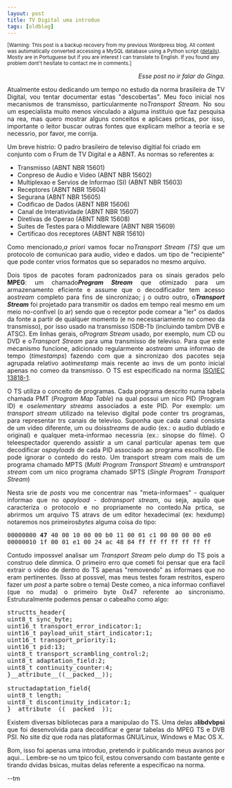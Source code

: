 ```yaml
---
layout: post
title: TV Digital uma introduo
tags: [oldblog]
---
```


<small>[Warning: This post is a backup recovery from my previous Wordpress blog. All content was automatically converted accessing a MySQL database using a Python script (<a href="http://maluta.github.io/blog/convert-wordpress-to-jekyll/">details</a>). Mostly are in Portuguese but if you are interest I can translate to English. If you found any problem dont't hesitate to contact me in comments.]</small>



<p style="text-align: right;"><em>Esse post no ir falar do Ginga.</em></p>
<p style="text-align: justify;">Atualmente estou dedicando um tempo no estudo da norma brasileira de TV Digital, vou tentar documentar estas "descobertas". Meu foco inicial  nos mecanismos de transmisso, particularmente no<em>Transport Stream</em>. No sou um especialista muito menos vinculado a alguma instituio que faz pesquisa na rea, mas quero mostrar alguns conceitos e aplicaes prticas, por isso,  importante o leitor buscar outras fontes que explicam melhor a teoria e se necessrio, por favor, me corrija.</p>
Um breve histrio: O padro brasileiro de televiso digitial foi criado em conjunto com o Frum de TV Digital e a ABNT. As normas so referentes a:
<ul>
	<li>Transmisso (ABNT NBR 15601)</li>
	<li>Conpreso de Audio e Video (ABNT NBR 15602)</li>
	<li>Multiplexao e Servios de Informao (SI) (ABNT NBR 15603)</li>
	<li>Receptores (ABNT NBR 15604)</li>
	<li>Segurana (ABNT NBR 15605)</li>
	<li>Codificao de Dados (ABNT NBR 15606)</li>
	<li>Canal de Interatividade (ABNT NBR 15607)</li>
	<li>Diretivas de Operao (ABNT NBR 15608)</li>
	<li>Suites de Testes para o Middleware (ABNT NBR 15609)</li>
	<li>Certificao dos receptores (ABNT NBR 15610)</li>
</ul>
<p style="text-align: justify;">Como mencionado,<em>a priori </em>vamos focar no<em>Transport Stream (TS)</em> que um protocolo de comunicao para audio, video e dados.  um tipo de "recipiente" que pode conter vrios formatos que so separados no mesmo arquivo.</p>
<p style="text-align: justify;">Dois tipos de pacotes foram padronizados para os sinais gerados pelo <strong>MPEG</strong>: um chamado<em><strong>Program Stream</strong></em><em> </em>que  otimizado para um armazenamento eficiente e assume que o decodificador tem acesso ao<em>stream </em>completo para fins de sincronizao; j o outro outro, o<em><strong>Transport Stream</strong></em> foi projetado para transmitir os dados em tempo real mesmo em um meio no-confivel (o ar) sendo que o receptor pode comear a "ler" os dados da fonte a partir de qualquer momento (e no necessariamente no comeo da transmisso), por isso  usado na transmisso ISDB-Tb (incluindo tambm DVB e ATSC). Em linhas gerais, o<em>Program Stream </em> usado, por exemplo, num CD ou DVD e o<em>Transport Stream</em> para uma transmisso de televiso. Para que este mecanismo funcione,  adicionado regularmente ao<em>stream</em> uma informao de tempo (<em>timestamps</em>) fazendo com que a sincronizao dos pacotes seja agrupada relativo ao<em>timestamp</em> mais recente ao invs de um ponto inicial apenas no comeo da transmisso. O TS est especificado na norma <a href="http://neuron2.net/library/mpeg2/iso13818-1.pdf">ISO/IEC 13818-1</a>.</p>
<p style="text-align: justify;">O TS utiliza o conceito de programas. Cada programa  descrito numa tabela chamada PMT (<em>Program Map Table</em>) na qual possui um nico PID (Program ID) e os<em>elementary streams</em> associados a este PID. Por exemplo: um<em> transport stream</em> utilizado na televiso digital pode conter trs programas, para representar trs canais de televiso. Suponha que cada canal consista de um video diferente, um ou dois<em>streams</em> de audio (ex.: o audio dublado e original) e qualquer meta-informao necessria (ex.: sinopse do filme). O teleespectador querendo assistir a um canal particular apenas tem que decodificar os<em>payloads</em> de cada PID associado ao programa escolhido. Ele pode ignorar o contedo do resto. Um transport stream com mais de um programa  chamado MPTS (<em>Multi Program Transport Stream</em>) e um<em>transport stream</em> com um nico programa  chamado SPTS (<em>Single Program Transport Stream</em>)</p>
<p style="text-align: justify;">Nesta srie de <em>posts</em> vou me concentrar nas "meta-informaes" - qualquer informao que no o<em>payload</em> - do<em>transport stream</em>, ou seja, aquilo que caracteriza o protocolo e no propriamente no contedo.Na prtica, se abrirmos um arquivo TS atravs de um editor hexadecimal (ex: hexdump) notaremos nos primeiros<em>bytes</em> alguma coisa do tipo:</p>

<pre>00000000 <strong>47</strong> 40 00 10 00 00 b0 11 00 01 c1 00 00 00 00 e0
00000010 1f 00 01 e1 00 24 ac 48 84 ff ff ff ff ff ff ff</pre>
<p style="text-align: justify;">Contudo  impossvel analisar um <em>Transport Stream</em> pelo <em>dump</em> do TS pois a construo dele  dinmica. O primeiro erro que cometi foi pensar que era facil extrair o video de dentro do TS apenas "removendo" as informaes que no eram pertinentes. (Isso  at possvel, mas meus testes foram restritos, espero fazer um <em>post</em> a parte sobre o tema) Deste comeo, a nica informao confiavel (que no muda)  o primeiro byte 0x47 referente ao sincronismo. Estruturalmente podemos pensar o cabealho como algo:</p>

<pre lang="cpp">structts_header{
uint8_t sync_byte;
uint16_t transport_error_indicator:1;
uint16_t payload_unit_start_indicator:1;
uint16_t transport_priority:1;
uint16_t pid:13;
uint8_t transport_scrambling_control:2;
uint8_t adaptation_field:2;
uint8_t continuity_counter:4;
}__attribute__((__packed__));

structadaptation_field{
uint8_t length;
uint8_t discontinuity_indicator:1;
}__attribute__((__packed__));</pre>
<p style="text-align: justify;">Existem diversas bibliotecas para a manipulao do TS. Uma delas  a<strong>libdvbpsi</strong> que foi desenvolvida para decodificar e gerar tabelas do MPEG TS e DVB PSI. No site diz que roda nas plataformas GNU/Linux, Windows e Mac OS X.</p>
<p style="text-align: justify;">Bom, isso foi apenas uma introduo, pretendo ir publicando meus avanos por aqui... Lembre-se no  um tpico fcil, estou conversando com bastante gente e tirando dvidas bsicas, muitas delas referente a especificao na norma.</p>
--tm